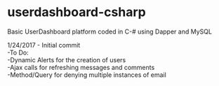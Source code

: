 # userdashboard-csharp
Basic UserDashboard platform coded in C-# using Dapper and MySQL

1/24/2017 - Initial commit<br>
  -To Do:<br>
    -Dynamic Alerts for the creation of users<br>
    -Ajax calls for refreshing messages and comments<br>
    -Method/Query for denying multiple instances of email<br>

